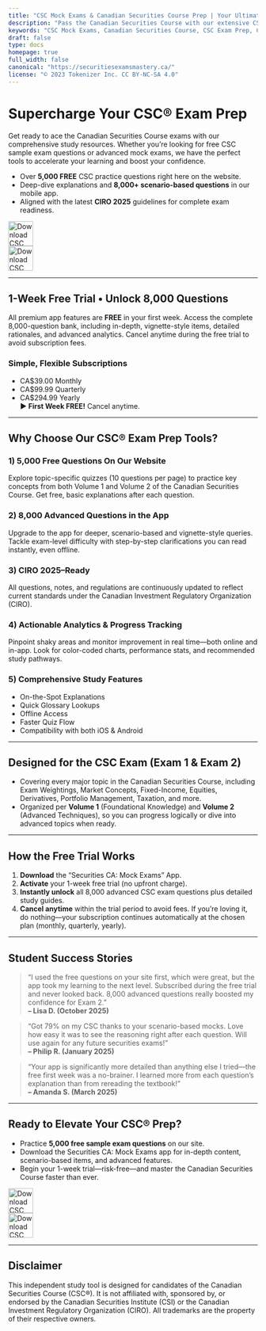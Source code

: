 ```yaml
---
title: "CSC Mock Exams & Canadian Securities Course Prep | Your Ultimate Exam Companion"
description: "Pass the Canadian Securities Course with our extensive CSC Mock Exams, sample exam questions, and powerful study app. Enjoy 5,000 free questions online or unlock 8,000 advanced scenario-based questions in our mobile app. Start your free 7-day trial and master the CSC Exam."
keywords: "CSC Mock Exams, Canadian Securities Course, CSC Exam Prep, Canadian Securities, Exam 1, Exam 2, Volume 1, Volume 2, Exam Weighting, Exam Breakdown, Test Questions, CIRO 2025"
draft: false
type: docs
homepage: true
full_width: false
canonical: "https://securitiesexamsmastery.ca/"
license: "© 2023 Tokenizer Inc. CC BY-NC-SA 4.0"
---
```


# Supercharge Your CSC® Exam Prep

Get ready to ace the Canadian Securities Course exams with our comprehensive study resources. Whether you’re looking for free CSC sample exam questions or advanced mock exams, we have the perfect tools to accelerate your learning and boost your confidence.

- Over **5,000 FREE** CSC practice questions right here on the website.  
- Deep-dive explanations and **8,000+ scenario-based questions** in our mobile app.  
- Aligned with the latest **CIRO 2025** guidelines for complete exam readiness.

[<img src="https://upload.wikimedia.org/wikipedia/commons/3/3c/Download_on_the_App_Store_Badge.svg" height="50" alt="Download CSC Mock Exams: Securities CA on the App Store">](https://apps.apple.com/us/app/securities-ca-mock-exams/id1667869674)  
[<img src="https://upload.wikimedia.org/wikipedia/commons/7/78/Google_Play_Store_badge_EN.svg" height="50" alt="Download CSC Mock Exams: Securities CA on Google Play">](https://play.google.com/store/apps/details?id=ca.tokenizer.cscexams)

---

## 1-Week Free Trial • Unlock 8,000 Questions

All premium app features are **FREE** in your first week. Access the complete 8,000-question bank, including in-depth, vignette-style items, detailed rationales, and advanced analytics. Cancel anytime during the free trial to avoid subscription fees.

### Simple, Flexible Subscriptions  
- CA$39.00 Monthly  
- CA$99.99 Quarterly  
- CA$294.99 Yearly  
**► First Week FREE!** Cancel anytime.

---

## Why Choose Our CSC® Exam Prep Tools?

### 1) 5,000 Free Questions On Our Website  
Explore topic-specific quizzes (10 questions per page) to practice key concepts from both Volume 1 and Volume 2 of the Canadian Securities Course. Get free, basic explanations after each question.

### 2) 8,000 Advanced Questions in the App  
Upgrade to the app for deeper, scenario-based and vignette-style queries. Tackle exam-level difficulty with step-by-step clarifications you can read instantly, even offline.

### 3) CIRO 2025–Ready  
All questions, notes, and regulations are continuously updated to reflect current standards under the Canadian Investment Regulatory Organization (CIRO).

### 4) Actionable Analytics & Progress Tracking  
Pinpoint shaky areas and monitor improvement in real time—both online and in-app. Look for color-coded charts, performance stats, and recommended study pathways.

### 5) Comprehensive Study Features  
- On-the-Spot Explanations  
- Quick Glossary Lookups  
- Offline Access  
- Faster Quiz Flow  
- Compatibility with both iOS & Android

---

## Designed for the CSC Exam (Exam 1 & Exam 2)

- Covering every major topic in the Canadian Securities Course, including Exam Weightings, Market Concepts, Fixed-Income, Equities, Derivatives, Portfolio Management, Taxation, and more.  
- Organized per **Volume 1** (Foundational Knowledge) and **Volume 2** (Advanced Techniques), so you can progress logically or dive into advanced topics when ready.

---

## How the Free Trial Works

1. **Download** the “Securities CA: Mock Exams” App.  
2. **Activate** your 1-week free trial (no upfront charge).  
3. **Instantly unlock** all 8,000 advanced CSC exam questions plus detailed study guides.  
4. **Cancel anytime** within the trial period to avoid fees. If you’re loving it, do nothing—your subscription continues automatically at the chosen plan (monthly, quarterly, yearly).

---

## Student Success Stories

> “I used the free questions on your site first, which were great, but the app took my learning to the next level. Subscribed during the free trial and never looked back. 8,000 advanced questions really boosted my confidence for Exam 2.”  
> **– Lisa D. (October 2025)**

> “Got 79% on my CSC thanks to your scenario-based mocks. Love how easy it was to see the reasoning right after each question. Will use again for any future securities exams!”  
> **– Philip R. (January 2025)**

> “Your app is significantly more detailed than anything else I tried—the free first week was a no-brainer. I learned more from each question’s explanation than from rereading the textbook!”  
> **– Amanda S. (March 2025)**

---

## Ready to Elevate Your CSC® Prep?

- Practice **5,000 free sample exam questions** on our site.  
- Download the Securities CA: Mock Exams app for in-depth content, scenario-based items, and advanced features.  
- Begin your 1-week trial—risk-free—and master the Canadian Securities Course faster than ever.

[<img src="https://upload.wikimedia.org/wikipedia/commons/3/3c/Download_on_the_App_Store_Badge.svg" height="50" alt="Download CSC Mock Exams: Securities CA on the App Store">](https://apps.apple.com/us/app/securities-ca-mock-exams/id1667869674)  
[<img src="https://upload.wikimedia.org/wikipedia/commons/7/78/Google_Play_Store_badge_EN.svg" height="50" alt="Download CSC Mock Exams: Securities CA on Google Play">](https://play.google.com/store/apps/details?id=ca.tokenizer.cscexams)

---

## Disclaimer

This independent study tool is designed for candidates of the Canadian Securities Course (CSC®). It is not affiliated with, sponsored by, or endorsed by the Canadian Securities Institute (CSI) or the Canadian Investment Regulatory Organization (CIRO). All trademarks are the property of their respective owners.